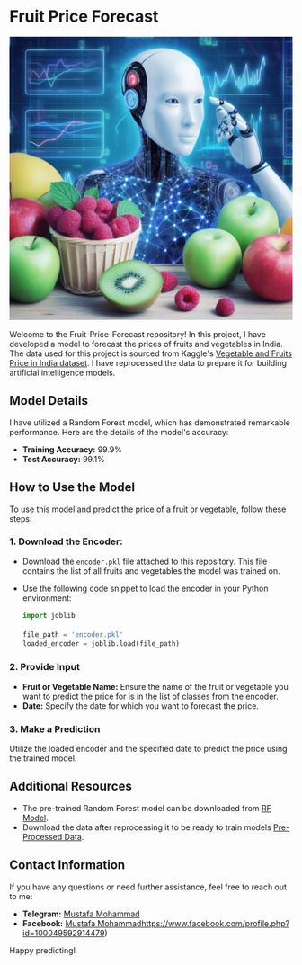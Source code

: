 # Fruit Price Forecast

![images](https://raw.githubusercontent.com/Aliraqimustafa/Fruit-Price-Forecast/main/OIG.jfif)

Welcome to the Fruit-Price-Forecast repository! In this project, I have developed a model to forecast the prices of fruits and vegetables in India. The data used for this project is sourced from Kaggle's [Vegetable and Fruits Price in India dataset](https://www.kaggle.com/datasets/raghu07/vegetable-and-fruits-price-in-india). I have reprocessed the data to prepare it for building artificial intelligence models.

## Model Details

I have utilized a Random Forest model, which has demonstrated remarkable performance. Here are the details of the model's accuracy:

- **Training Accuracy:** 99.9%
- **Test Accuracy:** 99.1%

## How to Use the Model

To use this model and predict the price of a fruit or vegetable, follow these steps:

### 1. Download the Encoder:

- Download the `encoder.pkl` file attached to this repository. This file contains the list of all fruits and vegetables the model was trained on.
- Use the following code snippet to load the encoder in your Python environment:

  ```python
  import joblib

  file_path = 'encoder.pkl'
  loaded_encoder = joblib.load(file_path)
  ```
### 2. Provide Input

- **Fruit or Vegetable Name:** Ensure the name of the fruit or vegetable you want to predict the price for is in the list of classes from the encoder.
- **Date:** Specify the date for which you want to forecast the price.

### 3. Make a Prediction

Utilize the loaded encoder and the specified date to predict the price using the trained model.

## Additional Resources

- The pre-trained Random Forest model can be downloaded from [RF Model](https://drive.google.com/file/d/1jmFS4DESM83onP992VxInyNabr8zAcT6/view?usp=sharing).
- Download the data after reprocessing it to be ready to train models [Pre-Processed Data](https://drive.google.com/file/d/1NXk6vnS9MkmhOOD30VEO28BJ8yt4uOXQ/view?usp=sharing).

## Contact Information

If you have any questions or need further assistance, feel free to reach out to me:

- **Telegram:** [Mustafa Mohammad](https://t.me/ha12qw)
- **Facebook:** [Mustafa Mohammad](https://www.facebook.com/profile.php?id=100049592914479)https://www.facebook.com/profile.php?id=100049592914479)

Happy predicting!
